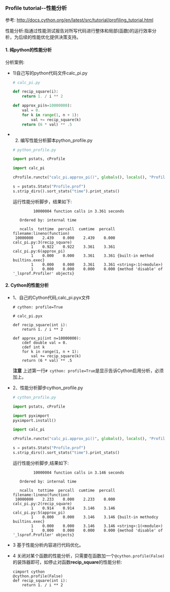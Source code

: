### Profile tutorial--性能分析

参考: <http://docs.cython.org/en/latest/src/tutorial/profiling_tutorial.html>

性能分析:指通过性能测试报告对所写代码进行整体和局部(函数)的运行效率分析，为后续的性能优化提供决策支持。

#### 1. 纯python的性能分析

分析案例:

- 1)自己写的python代码文件calc_pi.py

  ```python
  # calc_pi.py
  
  def recip_square(i):
      return 1. / i ** 2
  
  def approx_pi(n=10000000):
      val = 0.
      for k in range(1, n + 1):
          val += recip_square(k)
      return (6 * val) ** .5
  ```

  

- 2) 编写性能分析脚本python_profile.py

  ```python
  # python_profile.py
  
  import pstats, cProfile
  
  import calc_pi
  
  cProfile.runctx("calc_pi.approx_pi()", globals(), locals(), "Profile.prof")
  
  s = pstats.Stats("Profile.prof")
  s.strip_dirs().sort_stats("time").print_stats()
  ```

  运行性能分析脚步，结果如下:

  ```
           10000004 function calls in 3.361 seconds
  
     Ordered by: internal time
  
     ncalls  tottime  percall  cumtime  percall filename:lineno(function)
   10000000    2.439    0.000    2.439    0.000 calc_pi.py:3(recip_square)
          1    0.922    0.922    3.361    3.361 calc_pi.py:6(approx_pi)
          1    0.000    0.000    3.361    3.361 {built-in method builtins.exec}
          1    0.000    0.000    3.361    3.361 <string>:1(<module>)
          1    0.000    0.000    0.000    0.000 {method 'disable' of '_lsprof.Profiler' objects}
  ```

#### 2. Cython的性能分析

- 1、自己的Cython代码,calc_pi.pyx文件

  ```cython
  # cython: profile=True
  
  # calc_pi.pyx
  
  def recip_square(int i):
      return 1. / i ** 2
  
  def approx_pi(int n=10000000):
      cdef double val = 0.
      cdef int k
      for k in range(1, n + 1):
          val += recip_square(k)
      return (6 * val) ** .5
  ```

  **注意** 上述第一行`# cython: profile=True`是显示告诉Cython启用分析，必须加上。

- 2、性能分析脚步cython_profile.py

  ```python
  # cython_profile.py
  
  import pstats, cProfile
  
  import pyximport
  pyximport.install()
  
  import calc_pi
  
  cProfile.runctx("calc_pi.approx_pi()", globals(), locals(), "Profile.prof")
  
  s = pstats.Stats("Profile.prof")
  s.strip_dirs().sort_stats("time").print_stats()
  ```

  运行性能分析脚步,结果如下:

  ```
           10000004 function calls in 3.146 seconds
  
     Ordered by: internal time
  
     ncalls  tottime  percall  cumtime  percall filename:lineno(function)
   10000000    2.233    0.000    2.233    0.000 calc_pi.py:2(recip_square)
          1    0.914    0.914    3.146    3.146 calc_pi.py:5(approx_pi)
          1    0.000    0.000    3.146    3.146 {built-in methodcy builtins.exec}
          1    0.000    0.000    3.146    3.146 <string>:1(<module>)
          1    0.000    0.000    0.000    0.000 {method 'disable' of '_lsprof.Profiler' objects}
  ```

- 3 基于性能分析内容进行代码优化。

- 4 关闭对某个函数的性能分析，只需要在函数加一个`@cython.profile(False)`的装饰器即可，如停止对函数**recip_square**的性能分析:

  ```cython
  cimport cython
  @cython.profile(False)
  def recip_square(int i):
      return 1. / i ** 2
  ```

  